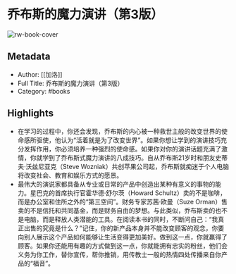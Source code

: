 # 乔布斯的魔力演讲（第3版）

![rw-book-cover](https://weread-1258476243.file.myqcloud.com/weread/cover/82/YueWen_819468/s_YueWen_819468.jpg)

## Metadata
- Author: [[加洛]]
- Full Title: 乔布斯的魔力演讲（第3版）
- Category: #books

## Highlights
- 在学习的过程中，你还会发现，乔布斯的内心被一种救世主般的改变世界的使命感所驱使，他认为“活着就是为了改变世界”。如果你想让学到的演讲技巧充分发挥作用，你必须培养一种强烈的使命感。如果你对你的演讲话题充满了激情，你就学到了乔布斯式魔力演讲的八成技巧。自从乔布斯21岁时和朋友史蒂夫·沃兹尼亚克（Steve Wozniak）共创苹果公司起，乔布斯就痴迷于个人电脑将改变社会、教育和娱乐方式的愿景。
- 最伟大的演说家都具备从专业或日常的产品中创造出某种有意义的事物的能力。星巴克的首席执行官霍华德·舒尔茨（Howard Schultz）卖的不是咖啡，而是办公室和住所之外的“第三空间”。财务专家苏茜·欧曼（Suze Orman）售卖的不是信托和共同基金，而是财务自由的梦想。与此类似，乔布斯卖的也不是电脑，而是释放人类潜能的工具。在阅读本书的同时，不断问自己：“我真正出售的究竟是什么？”记住，你的新产品本身并不能改变顾客的观念，你要向别人展示这个产品如何能够让生活变得更加美好。做到这一点，你就赢得了顾客。如果你还能用有趣的方式做到这一点，你就能拥有忠实的粉丝，他们会义务为你工作，替你宣传，帮你推销，用传教士一般的热情四处传播来自你产品的“福音”。
